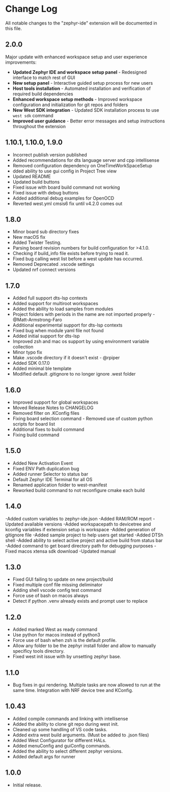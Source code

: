 # Change Log

All notable changes to the "zephyr-ide" extension will be documented in this file.

## 2.0.0
Major update with enhanced workspace setup and user experience improvements:
- **Updated Zephyr IDE and workspace setup panel** - Redesigned interface to match rest of GUI
- **New setup panel** - Interactive guided setup process for new users
- **Host tools installation** - Automated installation and verification of required build dependencies
- **Enhanced workspace setup methods** - Improved workspace configuration and initialization for git repos and folders
- **New West SDK integration** - Updated SDK installation process to use `west sdk` command
- **Improved user guidance** - Better error messages and setup instructions throughout the extension

## 1.10.1, 1.10.0, 1.9.0
- Incorrect publish version published 
- Added recommendations for dts language server and cpp intellisense
- Removed configuration dependency on OneTimeWorkSpaceSetup
- dded ability to use gui config in Project Tree view
- Updated README
- Updated build buttons
- Fixed issue with board build command not working
- Fixed issue with debug buttons
- Added additional debug examples for OpenOCD
- Reverted west.yml cmsis6 fix until v4.2.0 comes out

## 1.8.0
- Minor board sub directory fixes
- New macOS fix
- Added Twister Testing. 
- Parsing board revision numbers for build configuration for >4.1.0. 
- Checking if build_info file exists before trying to read it.
- Fixed bug calling west list before a west update has occurred.
- Removed Deprecated .vscode settings 
- Updated nrf connect versions

## 1.7.0
- Added full support dts-lsp contexts 
- Added support for multiroot workspaces 
- Added the ability to load samples from modules 
- Project folders with periods in the name are not imported properly - @Matt-Armstrong-Faro 
- Additional experimental support for dts-lsp contexts  
- Fixed bug when module yaml file not found 
- Added initial support for dts-lsp 
- Improved zsh and mac os support by using environment variable collection 
- Minor typo fix
- Make .vscode directory if it doesn't exist - @rpiper 
- Added SDK 0.17.0
- Added minimal ble template
- Modified default .gitignore to no longer ignore .west folder

## 1.6.0
- Improved support for global workspaces
- Moved Release Notes to CHANGELOG
- Removed filter on .KConfig files
- Fixing board selection command - Removed use of custom python scripts for board list
- Additional fixes to build command
- Fixing build command

## 1.5.0
- Added New Activation Event
- Fixed ENV Path duplication bug
- Added runner Selector to status bar
- Default Zephyr IDE Terminal for all OS
- Renamed application folder to west-manifest
- Reworked build command to not reconfigure cmake each build

## 1.4.0
-Added custom variables to zephyr-ide.json 
-Added RAM/ROM report
-Updated available versions
-Added workspacepath to devicetree and kconfig variables if extension setup is workspace
-Added generation of gitignore file
-Added sample project to help users get started
-Added DTSh shell 
-Added ability to select active project and active build from status bar 
-Added command to get board directory path for debugging purposes 
-Fixed macos xtensa sdk download
-Updated manual

## 1.3.0
- Fixed GUI failing to update on new project/build
- Fixed multiple conf file missing deliminator
- Adding shell vscode config test command
- Force use of bash on macos always
- Detect if python .venv already exists and prompt user to replace

## 1.2.0
- Added marked West as ready command
- Use python for macos instead of python3
- Force use of bash when zsh is the default profile.
- Allow any folder to be the zephyr install folder and allow to manually specificy tools directory.
- Fixed west init issue with by unsetting zephyr base.

## 1.1.0
- Bug fixes in gui rendering. Multiple tasks are now allowed to run at the same time. Integration with NRF device tree and KConfig.

## 1.0.43
- Added compile commands and linking with intellisense
- Added the ability to clone git repo during west init.
- Cleaned up some handling of VS code tasks.
- Added extra west build arguments. (Must be added to .json files)
- Added West Configurator for different HALs.
- Added menuConfig and guiConfig commands.
- Added the ability to select different zephyr versions.
- Added default args for runner

## 1.0.0
 - Initial release.

